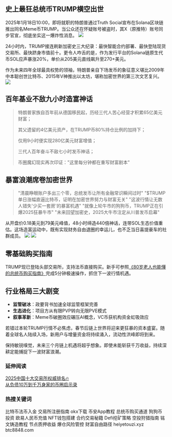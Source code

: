 ## 史上最狂总统币TRUMP横空出世
2025年1月18日10:00，即将就职的特朗普通过Truth Social宣布在Solana区块链推出同名Meme币TRUMP。当公众还在怀疑账号被盗时，其X（原推特）账号同步官宣，彻底坐实这一爆炸性消息。
![](https://fe095ec.webp.li/trump_000.png)

24小时内，TRUMP接连刷新加密史三大纪录：最快智能合约部署、最快登陆现货交易所、最快跻身市值前十。更令人咋舌的是，作为发行平台的Solana链原生代币SOL应声暴涨20%，单价从205美元直线飙升至270+美元。

作为未来四年全球最具权势的领袖，特朗普亲自下场发币的象征意义堪比2009年中本聪创世比特币、2015年V神推出以太坊，堪称加密世界的第三次文艺复兴。
![](https://fe095ec.webp.li/trump_001.png)

## 百年基业不敌九小时造富神话
>特朗普家族自百年前从德国移民起，历经三代人苦心经营才积累65亿美元财富；
>
>其父遗留的4亿美元资产，在TRUMP币80%持仓比例的加持下；
>
>仅用9小时便实现280亿美元财富增值；
>
>三代人百年奋斗不敌七小时发币神话；
>
>币圈魔幻现实再次印证："这里每分钟都在重写财富剧本"

## 暴富浪潮席卷加密世界
>"清晨睁眼账户多出三个零，总统发币让所有金融常识瞬间过时"
>"$TRUMP单日涨幅直逼比特币，证明在加密世界努力与财富无关"
>"这波行情让无数人错失'少买一套房'的暴富机遇"
>"就像上轮牛市的狗狗币，TRUMP正在引爆2025狂暴牛市"
>"未来回望加密史，2025大牛市注定从川普发币启幕"

从开盘价0.18美元到79美元峰值，48小时缔造440倍神话，连带SOL生态价值重估。这场造富运动中，既有实现财务自由退圈的幸运儿，也不乏当日喜提豪车的社群成员。
![](https://fe095ec.webp.li/trump_003.png)
![](https://fe095ec.webp.li/trump_002.png)

## 零基础购买指南
TRUMP现已登陆头部交易所，支持法币直接购买。新手可参照[《80岁老人也能懂的总统币购买指南》](https://heiyetouzi.xyz/ouyi-trump)完成5分钟极速操作，抓住下一波行情机遇。

## 行业格局三大剧变
- **监管破冰**：政要背书加速全球监管框架完善
- **生态进化**：项目方从有限PVP转向无限PVE模式
- **叙事革新**：Meme币破圈效应碾压AI概念，VC币获机构资金虹吸效应

若错过本轮TRUMP行情不必焦虑，春节后链上世界将迎来更狂暴的资本盛宴。随着全球名人陆续入场，新用户与增量资金将持续涌入，流动性洪峰即将到来。

保持敏锐嗅觉，未来三个月链上机遇将超乎想象。即使未能斩获千万收益，持续深耕定能捕捉下一波财富浪潮。

### 延伸阅读
[2025中国十大交易所权威排名🔥](https://btc8848.com/top-10-exchanges/)  
[从负债10万到千万身家的币圈启示录](https://heiyetouzi.xyz/biquanstory001/)

### 热搜关键词
比特币法币入金 交易所注册指南 okx下载 币安App教程 总统币购买通道 狗狗币投资 欧易人民币充值 NFT钱包搭建 合约交易秘籍 Defi挖矿策略 空投狩猎指南 铭文铸造教程 节点质押收益 爆仓风险管控 财富自由路径 heiyetouzi.xyz btc8848.com